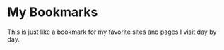 # My Bookmarks
This is just like a bookmark for my favorite sites and pages I visit day by day.








